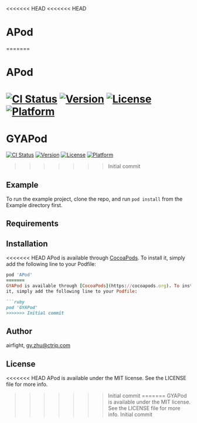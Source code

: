 <<<<<<< HEAD
<<<<<<< HEAD
# APod
=======
# APod

[![CI Status](https://img.shields.io/travis/airfight/APod.svg?style=flat)](https://travis-ci.org/airfight/APod)
[![Version](https://img.shields.io/cocoapods/v/APod.svg?style=flat)](https://cocoapods.org/pods/APod)
[![License](https://img.shields.io/cocoapods/l/APod.svg?style=flat)](https://cocoapods.org/pods/APod)
[![Platform](https://img.shields.io/cocoapods/p/APod.svg?style=flat)](https://cocoapods.org/pods/APod)
=======
# GYAPod

[![CI Status](https://img.shields.io/travis/airfight/GYAPod.svg?style=flat)](https://travis-ci.org/airfight/GYAPod)
[![Version](https://img.shields.io/cocoapods/v/GYAPod.svg?style=flat)](https://cocoapods.org/pods/GYAPod)
[![License](https://img.shields.io/cocoapods/l/GYAPod.svg?style=flat)](https://cocoapods.org/pods/GYAPod)
[![Platform](https://img.shields.io/cocoapods/p/GYAPod.svg?style=flat)](https://cocoapods.org/pods/GYAPod)
>>>>>>> Initial commit

## Example

To run the example project, clone the repo, and run `pod install` from the Example directory first.

## Requirements

## Installation

<<<<<<< HEAD
APod is available through [CocoaPods](https://cocoapods.org). To install
it, simply add the following line to your Podfile:

```ruby
pod 'APod'
=======
GYAPod is available through [CocoaPods](https://cocoapods.org). To install
it, simply add the following line to your Podfile:

```ruby
pod 'GYAPod'
>>>>>>> Initial commit
```

## Author

airfight, gy.zhu@ctrip.com

## License

<<<<<<< HEAD
APod is available under the MIT license. See the LICENSE file for more info.
>>>>>>> Initial commit
=======
GYAPod is available under the MIT license. See the LICENSE file for more info.
>>>>>>> Initial commit
